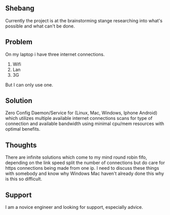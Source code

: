 Shebang
------- 
Currently the project is at the brainstorming stange researching into
what's possible and what can't be done.

Problem
-------
On my laptop i have three internet connections.

  1. Wifi
  2. Lan
  3. 3G

But I can only use one.

Solution
-------
Zero Config Daemon/Service for (Linux, Mac, Windows, Iphone Android) which utilizes multiple available internet connections scans for type of connection and available bandwidth using minimal cpu/mem resources with optimal benefits.

Thoughts
-------
There are infinite solutions which come to my mind round robin fifo, depending on the link speed split the number of connections but do care for https connections being made from one ip. I need to discuss these things with somebody and know why Windows Mac haven't already done this why is this so difficult.

Support
-------
I am a novice engineer and looking for support, especially advice.
